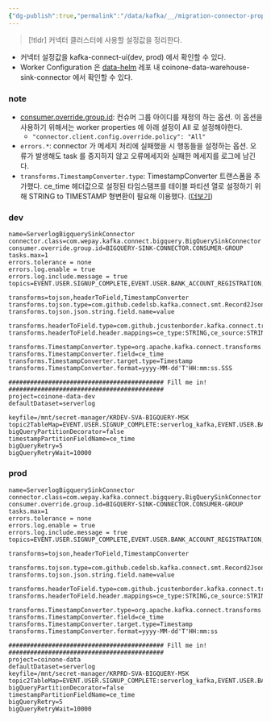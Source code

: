 ```yaml
---
{"dg-publish":true,"permalink":"/data/kafka/__/migration-connector-properties/"}
---
```




> [!tldr] 커넥터 클러스터에 사용할 설정값을 정리한다.


- 커넥터 설정값을 kafka-connect-ui(dev, prod) 에서 확인할 수 있다. 
- Worker Configuration 은 [data-helm]() 레포 내 coinone-data-warehouse-sink-connector 에서 확인할 수 있다.

### note


- [consumer.override.group.id](https://docs.confluent.io/platform/7.5/connect/references/allconfigs.html#distributed-worker-configuration): 컨슈머 그룹 아이디를 재정의 하는 옵션. 이 옵션을 사용하기 위해서는 worker properties 에 아래 설정이 All 로 설정해야한다.
    - `"connector.client.config.override.policy": "All"`
- `errors.*`: connector 가 메세지 처리에 실패했을 시 행동들을 설정하는 옵션. 오류가 발생해도 task 를 중지하지 않고 오류메세지와 실패한 메세지를 로그에 남긴다.
- `transforms.TimestampConverter.type`: TimestampConverter 트랜스폼을 추가했다. ce_time 헤더값으로 설정된 타임스탬프를 테이블 파티션 열로 설정하기 위해 STRING to TIMESTAMP 형변환이 필요해 이용했다. ([더보기](https://docs.confluent.io/platform/current/connect/transforms/timestampconverter.html))


### dev

```properties
name=ServerlogBigquerySinkConnector  
connector.class=com.wepay.kafka.connect.bigquery.BigQuerySinkConnector  
consumer.override.group.id=BIGQUERY-SINK-CONNECTOR.CONSUMER-GROUP  
tasks.max=1  
errors.tolerance = none  
errors.log.enable = true  
errors.log.include.message = true  
topics=EVENT.USER.SIGNUP_COMPLETE,EVENT.USER.BANK_ACCOUNT_REGISTRATION,EVENT.USER.BANK_ACCOUNT_DEREGISTRATION,EVENT.AML.KYC_PHONE_AUTH,EVENT.AML.KYC_IDCARD_AUTH,EVENT.AML.KYC_BANK_ACCOUNT_AUTH,EVENT.AML.KYC_CDD_EDD_AUTH,EVENT.AML.KYC_COMPLETE,EVENT.AML.KYC_SAVEPOINT_RESET,EVENT.AML.REVISION_REQUEST_CDD_EDD_AUTH,EVENT.AML.REKYC_CDD_EDD_AUTH,EVENT.USER.BALANCE_TRANSFER_COMPLETE

transforms=tojson,headerToField,TimestampConverter
transforms.tojson.type=com.github.cedelsb.kafka.connect.smt.Record2JsonStringConverter$Value
transforms.tojson.json.string.field.name=value

transforms.headerToField.type=com.github.jcustenborder.kafka.connect.transform.common.HeaderToField$Value
transforms.headerToField.header.mappings=ce_type:STRING,ce_source:STRING,ce_specversion:STRING,ce_time:STRING,ce_id:STRING,ce_subject:STRING

transforms.TimestampConverter.type=org.apache.kafka.connect.transforms.TimestampConverter$Value
transforms.TimestampConverter.field=ce_time
transforms.TimestampConverter.target.type=Timestamp
transforms.TimestampConverter.format=yyyy-MM-dd'T'HH:mm:ss.SSS

########################################### Fill me in! ###########################################
project=coinone-data-dev
defaultDataset=serverlog

keyfile=/mnt/secret-manager/KRDEV-SVA-BIGQUERY-MSK
topic2TableMap=EVENT.USER.SIGNUP_COMPLETE:serverlog_kafka,EVENT.USER.BANK_ACCOUNT_REGISTRATION:serverlog_kafka,EVENT.USER.BANK_ACCOUNT_DEREGISTRATION:serverlog_kafka,EVENT.AML.KYC_PHONE_AUTH:serverlog_kafka,EVENT.AML.KYC_IDCARD_AUTH:serverlog_kafka,EVENT.AML.KYC_BANK_ACCOUNT_AUTH:serverlog_kafka,EVENT.AML.KYC_CDD_EDD_AUTH:serverlog_kafka,EVENT.AML.KYC_COMPLETE:serverlog_kafka,EVENT.AML.KYC_SAVEPOINT_RESET:serverlog_kafka,EVENT.AML.REVISION_REQUEST_CDD_EDD_AUTH:serverlog_kafka,EVENT.AML.REKYC_CDD_EDD_AUTH:serverlog_kafka,EVENT.USER.BALANCE_TRANSFER_COMPLETE:serverlog_kafka
bigQueryPartitionDecorator=false
timestampPartitionFieldName=ce_time
bigQueryRetry=5
bigQueryRetryWait=10000
```


### prod

```properties
name=ServerlogBigquerySinkConnector  
connector.class=com.wepay.kafka.connect.bigquery.BigQuerySinkConnector  
consumer.override.group.id=BIGQUERY-SINK-CONNECTOR.CONSUMER-GROUP  
tasks.max=1  
errors.tolerance = none  
errors.log.enable = true  
errors.log.include.message = true  
topics=EVENT.USER.SIGNUP_COMPLETE,EVENT.USER.BANK_ACCOUNT_REGISTRATION,EVENT.USER.BANK_ACCOUNT_DEREGISTRATION,EVENT.AML.KYC_PHONE_AUTH,EVENT.AML.KYC_IDCARD_AUTH,EVENT.AML.KYC_BANK_ACCOUNT_AUTH,EVENT.AML.KYC_CDD_EDD_AUTH,EVENT.AML.KYC_COMPLETE,EVENT.AML.KYC_SAVEPOINT_RESET,EVENT.AML.REVISION_REQUEST_CDD_EDD_AUTH,EVENT.AML.REKYC_CDD_EDD_AUTH,EVENT.USER.BALANCE_TRANSFER_COMPLETE
  
transforms=tojson,headerToField,TimestampConverter  
  
transforms.tojson.type=com.github.cedelsb.kafka.connect.smt.Record2JsonStringConverter$Value  
transforms.tojson.json.string.field.name=value  
  
transforms.headerToField.type=com.github.jcustenborder.kafka.connect.transform.common.HeaderToField$Value  
transforms.headerToField.header.mappings=ce_type:STRING,ce_source:STRING,ce_specversion:STRING,ce_time:STRING,ce_id:STRING,ce_subject:STRING  
  
transforms.TimestampConverter.type=org.apache.kafka.connect.transforms.TimestampConverter$Value  
transforms.TimestampConverter.field=ce_time  
transforms.TimestampConverter.target.type=Timestamp  
transforms.TimestampConverter.format=yyyy-MM-dd'T'HH:mm:ss  
  
########################################### Fill me in! ###########################################  
project=coinone-data  
defaultDataset=serverlog  
keyfile=/mnt/secret-manager/KRPRD-SVA-BIGQUERY-MSK  
topic2TableMap=EVENT.USER.SIGNUP_COMPLETE:serverlog_kafka,EVENT.USER.BANK_ACCOUNT_REGISTRATION:serverlog_kafka,EVENT.USER.BANK_ACCOUNT_DEREGISTRATION:serverlog_kafka,EVENT.AML.KYC_PHONE_AUTH:serverlog_kafka,EVENT.AML.KYC_IDCARD_AUTH:serverlog_kafka,EVENT.AML.KYC_BANK_ACCOUNT_AUTH:serverlog_kafka,EVENT.AML.KYC_CDD_EDD_AUTH:serverlog_kafka,EVENT.AML.KYC_COMPLETE:serverlog_kafka,EVENT.AML.KYC_SAVEPOINT_RESET:serverlog_kafka,EVENT.AML.REVISION_REQUEST_CDD_EDD_AUTH:serverlog_kafka,EVENT.AML.REKYC_CDD_EDD_AUTH:serverlog_kafka,EVENT.USER.BALANCE_TRANSFER_COMPLETE:serverlog_kafka
bigQueryPartitionDecorator=false  
timestampPartitionFieldName=ce_time
bigQueryRetry=5
bigQueryRetryWait=10000
```
